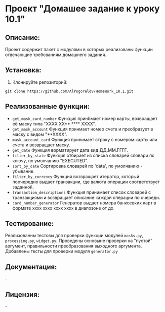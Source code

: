 # Проект "Домашее задание к уроку 10.1"

## Описание:

Проект содержит пакет с модулями в которых реализованы функции отвечающие требованиям домашнего задания.

## Установка:

1. Клонируйте репозиторий:
```
git clone https://github.com/AlPogorelov/HomeWork_10.1.git
```

## Реализованные функции:

* `get_mask_card_number` Функция принbмает номер карты, возвращает её маску типа "ХХХХ ХХ** **** ХХХХ".
* `get_mask_account` Функция принмает номер счета и преобразует в маску с видом "**ХХХХ".
* `mask_account_card` Функция принимает строку с номером карты или счета и  возвращает маску.
* `get_date` Функция ворматирует дата вид ДД.ММ.ГГГГ.
* `filter_by_state` Функция отбирает из списка словарей словари по ключу, по умолчанию "EXECUTED".
* `sort_by_date` Сортировка словарей по 'data', по умолчанию - убывание.
* `filter_by_currency` Функция возвращает итератор, который поочередно выдает транзакции, где валюта операции соответствует заданной.
* `transaction_descriptions` Функция принимает список словарей с транзакциями и возвращает описание каждой операции по очереди.
* `card_number_generator` Генератор выдает номера банкосвких карт в формате хххх хххх хххх хххх в диапозоне от до.

## Тестирование:
Реализованны тестовы для проверки функции модулей `masks.py`, `processing.py`, `widget.py`.
Проведены основыне проверки на "пустой" аргумент, правильности преобразования выходного аргумента.
Добавлены тесты для проверки модуля `generator.py`
## Документация:

_-_

## Лицензия:

_-_